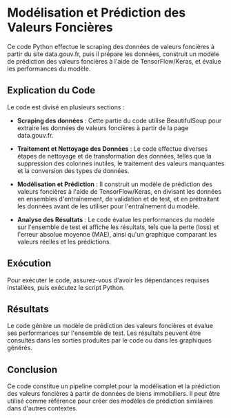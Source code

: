 # Modélisation et Prédiction des Valeurs Foncières

Ce code Python effectue le scraping des données de valeurs foncières à partir du site data.gouv.fr, puis il prépare les données, construit un modèle de prédiction des valeurs foncières à l'aide de TensorFlow/Keras, et évalue les performances du modèle.


## Explication du Code

Le code est divisé en plusieurs sections :

- **Scraping des données** : Cette partie du code utilise BeautifulSoup pour extraire les données de valeurs foncières à partir de la page data.gouv.fr.

- **Traitement et Nettoyage des Données** : Le code effectue diverses étapes de nettoyage et de transformation des données, telles que la suppression des colonnes inutiles, le traitement des valeurs manquantes et la conversion des types de données.

- **Modélisation et Prédiction** : Il construit un modèle de prédiction des valeurs foncières à l'aide de TensorFlow/Keras, en divisant les données en ensembles d'entraînement, de validation et de test, et en prétraitant les données avant de les utiliser pour l'entraînement du modèle.

- **Analyse des Résultats** : Le code évalue les performances du modèle sur l'ensemble de test et affiche les résultats, tels que la perte (loss) et l'erreur absolue moyenne (MAE), ainsi qu'un graphique comparant les valeurs réelles et les prédictions.

## Exécution

Pour exécuter le code, assurez-vous d'avoir les dépendances requises installées, puis exécutez le script Python.

## Résultats

Le code génère un modèle de prédiction des valeurs foncières et évalue ses performances sur l'ensemble de test. Les résultats peuvent être consultés dans les sorties produites par le code ou dans les graphiques générés.

## Conclusion

Ce code constitue un pipeline complet pour la modélisation et la prédiction des valeurs foncières à partir de données de biens immobiliers. Il peut être utilisé comme référence pour créer des modèles de prédiction similaires dans d'autres contextes.
